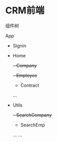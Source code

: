 # CRM前端

组件树

App
 - Signin
 - Home

    ~~- Company~~

    ~~- Employee~~
    - Contract

    ...
 - Utils

    ~~- SearchCompany~~

    - SearchEmp

    ...
 ...
